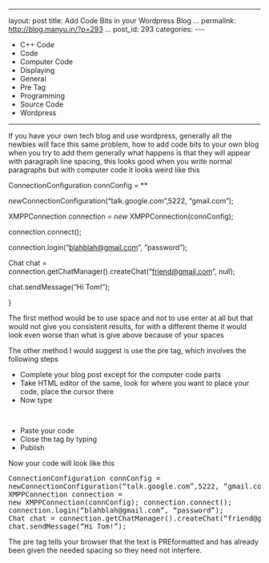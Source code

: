   ---------------------------------------------
  layout: post
  title: Add Code Bits in your Wordpress Blog
  ...
  permalink: http://blog.manyu.in/?p=293
  ...
  post\_id: 293
  categories: ---
  - C++ Code
  - Code
  - Computer Code
  - Displaying
  - General
  - Pre Tag
  - Programming
  - Source Code
  - Wordpress
  ---------------------------------------------

If you have your own tech blog and use wordpress, generally all the
newbies will face this same problem, how to add code bits to your
own blog when you try to add them generally what happens is that
they will appear with paragraph line spacing, this looks good when
you write normal paragraphs but with computer code it looks weird
like this

ConnectionConfiguration connConfig = \*\*

*new*ConnectionConfiguration(“talk.google.com”,5222, “gmail.com”);

XMPPConnection connection = *new* XMPPConnection(connConfig);

connection.connect();

connection.login(“blahblah@gmail.com”, “password”);

Chat chat =
connection.getChatManager().createChat(“friend@gmail.com”, *null*);

chat.sendMessage(“Hi Tom!”);

}

<!--more-->
The first method would be to use space and not to use enter at all
but that would not give you consistent results, for with a
different theme it would look even worse than what is give above
because of your spaces

The other method I would suggest is use the pre tag, which involves
the following steps
<ul>
    <li>
Complete your blog post except for the computer code parts
</li>
    <li>
Take HTML editor of the same, look for where you want to place your
code, place the cursor there
</li>
    <li>
Now type
<pre style="overflow:auto;"> </li>
    <li>Paste your code</li>
    <li>Close the tag by typing </pre></li>
    <li>
Publish
</li>
</ul>
Now your code will look like this
<pre style="overflow:auto;">ConnectionConfiguration connConfig =
newConnectionConfiguration(“talk.google.com”,5222, “gmail.com”);
XMPPConnection connection =
new XMPPConnection(connConfig); connection.connect();
connection.login(“blahblah@gmail.com”, “password”);
Chat chat = connection.getChatManager().createChat(“friend@gmail.com”, null);
chat.sendMessage(“Hi Tom!”);</pre>
The pre tag tells your browser that the text is PREformatted and
has already been given the needed spacing so they need not
interfere.



